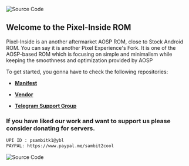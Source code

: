 ![Source Code](https://i.imgur.com/EDzmXnE.png)

## Welcome to the Pixel-Inside ROM

Pixel-Inside is an another aftermarket AOSP ROM, close to Stock Android ROM. You can say it is another Pixel Experience's Fork. It is one of the AOSP-based ROM which is focusing on simple and minimalism while keeping the smoothness and optimization provided by AOSP

To get started, you gonna have to check the following repositories:

* [**Manifest**](https://github.com/Pixel-Inside-13/manifest)
* [**Vendor**](https://github.com/Pixel-Insdie-13/vendor_aosp)


* [**Telegram Support Group**](https://t.me/pixel_inside)


### If you have liked our work and want to support us please consider donating for servers.

```bash
UPI ID : psambitk1@ybl
PAYPAL: https://www.paypal.me/sambit2cool
```


![Source Code](https://i.imgur.com/orvRG5q.png)
